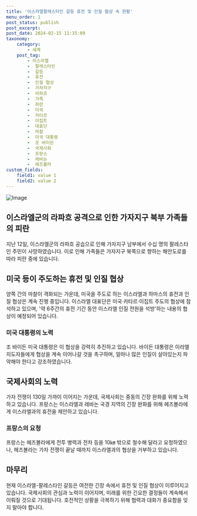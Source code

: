 ```yaml
---
title: '이스라엘팔레스타인 갈등 휴전 및 인질 협상 속 현황'
menu_order: 1
post_status: publish
post_excerpt: 
post_date: 2024-02-15 11:15:09
taxonomy:
    category:
        - 세계
    post_tag:
        - 이스라엘
        -  팔레스타인
        -  갈등
        -  휴전
        -  인질 협상
        -  가자지구
        -  라파흐
        -  가족
        -  피란
        -  미국
        -  카타르
        -  이집트
        -  대표단
        -  마찰
        -  미국 대통령
        -  조 바이든
        -  국제사회
        -  프랑스
        -  레바논
        -  헤즈볼라
custom_fields:
    field1: value 1
    field2: value 2
---
```


![Image](https://imgnews.pstatic.net/image/028/2024/02/13/0002676643_001_20240213135906917.jpg?type=w647)

## 이스라엘군의 라파흐 공격으로 인한 가자지구 북부 가족들의 피란
지난 12일, 이스라엘군의 라파흐 공습으로 인해 가자지구 남부에서 수십 명의 팔레스타인 주민이 사망하였습니다. 이로 인해 가족들은 가자지구 북쪽으로 향하는 해안도로를 따라 피란 중에 있습니다.
## 미국 등이 주도하는 휴전 및 인질 협상
양쪽 간의 마찰이 격화되는 가운데, 미국을 주도로 하는 이스라엘과 하마스의 휴전과 인질 협상은 계속 진행 중입니다. 이스라엘 대표단은 미국·카타르·이집트 주도의 협상에 참석하고 있으며, '약 6주간의 휴전 기간 동안 이스라엘 인질 전원을 석방'하는 내용의 협상이 예정되어 있습니다.
### 미국 대통령의 노력
조 바이든 미국 대통령은 이 협상을 강력히 추진하고 있습니다. 바이든 대통령은 이라엘 지도자들에게 협상을 계속 이어나갈 것을 촉구하며, 얼마나 많은 인질이 살아있는지 파악해야 한다고 강조하였습니다.
## 국제사회의 노력
가자 전쟁이 130일 가까이 이어지는 가운데, 국제사회는 중동의 긴장 완화를 위해 노력하고 있습니다. 프랑스는 이스라엘과 레바논 국경 지역의 긴장 완화를 위해 헤즈볼라에게 이스라엘과의 휴전을 제안하고 있습니다.
### 프랑스의 요청
프랑스는 헤즈볼라에게 전투 병력과 전차 등을 10㎞ 밖으로 철수해 달라고 요청하였으나, 헤즈볼라는 가자 전쟁이 끝날 때까지 이스라엘과의 협상을 거부하고 있습니다.
## 마무리
현재 이스라엘-팔레스타인 갈등은 여전한 긴장 속에서 휴전 및 인질 협상이 이루어지고 있습니다. 국제사회의 관심과 노력이 이어지며, 미래를 위한 긴요한 결정들이 계속해서 이뤄질 것으로 기대됩니다. 호전적인 상황을 극복하기 위해 협력과 대화가 중요함을 잊지 말아야 합니다.

